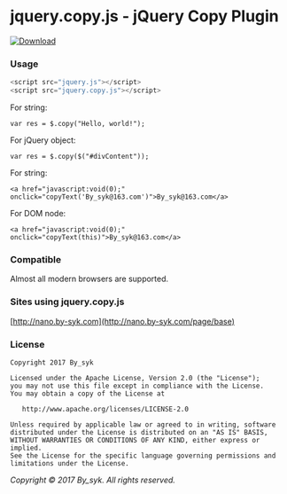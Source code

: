 # jquery.copy.js - jQuery Copy Plugin

[![Download](https://img.shields.io/badge/Download-jquery.copy.js-brightgreen.svg)](https://github.com/by-syk/jquery-copy/raw/master/jquery.copy.js)


### Usage

```javascript
<script src="jquery.js"></script>
<script src="jquery.copy.js"></script>
```

For string:

```
var res = $.copy("Hello, world!");
```

For jQuery object:

```
var res = $.copy($("#divContent"));
```

For string:

```
<a href="javascript:void(0);" onclick="copyText('By_syk@163.com')">By_syk@163.com</a>
```

For DOM node:

```
<a href="javascript:void(0);" onclick="copyText(this)">By_syk@163.com</a>
```


### Compatible

Almost all modern browsers are supported.


### Sites using jquery.copy.js

[http://nano.by-syk.com](http://nano.by-syk.com/page/base)


### License

    Copyright 2017 By_syk

    Licensed under the Apache License, Version 2.0 (the "License");
    you may not use this file except in compliance with the License.
    You may obtain a copy of the License at

       http://www.apache.org/licenses/LICENSE-2.0

    Unless required by applicable law or agreed to in writing, software
    distributed under the License is distributed on an "AS IS" BASIS,
    WITHOUT WARRANTIES OR CONDITIONS OF ANY KIND, either express or implied.
    See the License for the specific language governing permissions and
    limitations under the License.


*Copyright &#169; 2017 By_syk. All rights reserved.*